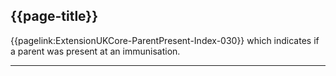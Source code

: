 ## {{page-title}}

{{pagelink:ExtensionUKCore-ParentPresent-Index-030}} which indicates if a parent was present at an immunisation.

---